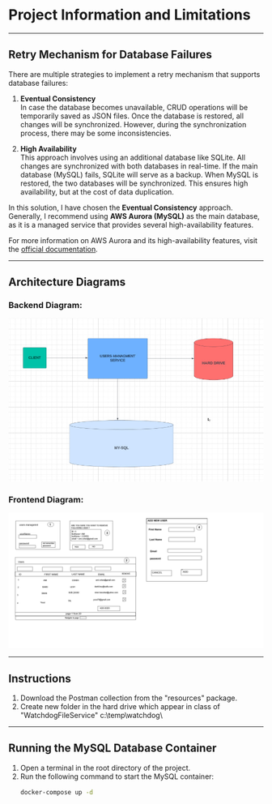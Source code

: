 # Project Information and Limitations

---

## Retry Mechanism for Database Failures

There are multiple strategies to implement a retry mechanism that supports database failures:

1. **Eventual Consistency**  
   In case the database becomes unavailable, CRUD operations will be temporarily saved as JSON files. Once the database is restored, all changes will be synchronized. However, during the synchronization process, there may be some inconsistencies.

2. **High Availability**  
   This approach involves using an additional database like SQLite. All changes are synchronized with both databases in real-time. If the main database (MySQL) fails, SQLite will serve as a backup. When MySQL is restored, the two databases will be synchronized. This ensures high availability, but at the cost of data duplication.

In this solution, I have chosen the **Eventual Consistency** approach. Generally, I recommend using **AWS Aurora (MySQL)** as the main database, as it is a managed service that provides several high-availability features.

For more information on AWS Aurora and its high-availability features, visit the [official documentation](https://docs.aws.amazon.com/AmazonRDS/latest/AuroraUserGuide/Concepts.AuroraHighAvailability.html).

---

## Architecture Diagrams

### Backend Diagram:
![Backend Diagram](img.png)

### Frontend Diagram:
![Frontend Diagram](img_1.png)

---

## Instructions

1. Download the Postman collection from the "resources" package.
2. Create new folder in the hard drive which appear in class of "WatchdogFileService"
    c:\temp\watchdog\

---

## Running the MySQL Database Container

1. Open a terminal in the root directory of the project.
2. Run the following command to start the MySQL container:
   ```bash
   docker-compose up -d

